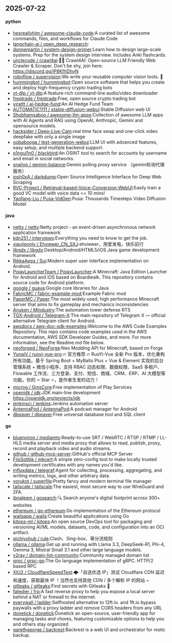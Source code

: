## 2025-07-22

#### python
* [hesreallyhim / awesome-claude-code](https://github.com/hesreallyhim/awesome-claude-code):A curated list of awesome commands, files, and workflows for Claude Code
* [langchain-ai / open_deep_research](https://github.com/langchain-ai/open_deep_research):
* [donnemartin / system-design-primer](https://github.com/donnemartin/system-design-primer):Learn how to design large-scale systems. Prep for the system design interview. Includes Anki flashcards.
* [unclecode / crawl4ai](https://github.com/unclecode/crawl4ai):🚀🤖 Crawl4AI: Open-source LLM Friendly Web Crawler & Scraper. Don't be shy, join here: https://discord.gg/jP8KfhDhyN
* [roboflow / supervision](https://github.com/roboflow/supervision):We write your reusable computer vision tools. 💜
* [hummingbot / hummingbot](https://github.com/hummingbot/hummingbot):Open source software that helps you create and deploy high-frequency crypto trading bots
* [yt-dlp / yt-dlp](https://github.com/yt-dlp/yt-dlp):A feature-rich command-line audio/video downloader
* [freqtrade / freqtrade](https://github.com/freqtrade/freqtrade):Free, open source crypto trading bot
* [virattt / ai-hedge-fund](https://github.com/virattt/ai-hedge-fund):An AI Hedge Fund Team
* [AUTOMATIC1111 / stable-diffusion-webui](https://github.com/AUTOMATIC1111/stable-diffusion-webui):Stable Diffusion web UI
* [Shubhamsaboo / awesome-llm-apps](https://github.com/Shubhamsaboo/awesome-llm-apps):Collection of awesome LLM apps with AI Agents and RAG using OpenAI, Anthropic, Gemini and opensource models.
* [hacksider / Deep-Live-Cam](https://github.com/hacksider/Deep-Live-Cam):real time face swap and one-click video deepfake with only a single image
* [oobabooga / text-generation-webui](https://github.com/oobabooga/text-generation-webui):LLM UI with advanced features, easy setup, and multiple backend support.
* [p1ngul1n0 / blackbird](https://github.com/p1ngul1n0/blackbird):An OSINT tool to search for accounts by username and email in social networks.
* [snailyp / gemini-balance](https://github.com/snailyp/gemini-balance):Gemini polling proxy service （gemini轮询代理服务）
* [josh0xA / darkdump](https://github.com/josh0xA/darkdump):Open Source Intelligence Interface for Deep Web Scraping
* [RVC-Project / Retrieval-based-Voice-Conversion-WebUI](https://github.com/RVC-Project/Retrieval-based-Voice-Conversion-WebUI):Easily train a good VC model with voice data <= 10 mins!
* [Yaofang-Liu / Pusa-VidGen](https://github.com/Yaofang-Liu/Pusa-VidGen):Pusa: Thousands Timesteps Video Diffusion Model

#### java
* [netty / netty](https://github.com/netty/netty):Netty project - an event-driven asynchronous network application framework
* [kdn251 / interviews](https://github.com/kdn251/interviews):Everything you need to know to get the job.
* [xiaojieonly / Ehviewer_CN_SXJ](https://github.com/xiaojieonly/Ehviewer_CN_SXJ):ehviewer，用爱发电，快乐前行
* [libgdx / libgdx](https://github.com/libgdx/libgdx):Desktop/Android/HTML5/iOS Java game development framework
* [RikkaApps / Sui](https://github.com/RikkaApps/Sui):Modern super user interface implementation on Android.
* [PojavLauncherTeam / PojavLauncher](https://github.com/PojavLauncherTeam/PojavLauncher):A Minecraft: Java Edition Launcher for Android and iOS based on Boardwalk. This repository contains source code for Android platform.
* [google / guava](https://github.com/google/guava):Google core libraries for Java
* [FabricMC / fabric-example-mod](https://github.com/FabricMC/fabric-example-mod):Example Fabric mod
* [PaperMC / Paper](https://github.com/PaperMC/Paper):The most widely used, high performance Minecraft server that aims to fix gameplay and mechanics inconsistencies
* [Anuken / Mindustry](https://github.com/Anuken/Mindustry):The automation tower defense RTS
* [TGX-Android / Telegram-X](https://github.com/TGX-Android/Telegram-X):The main repository of Telegram X — official alternative Telegram client for Android.
* [awsdocs / aws-doc-sdk-examples](https://github.com/awsdocs/aws-doc-sdk-examples):Welcome to the AWS Code Examples Repository. This repo contains code examples used in the AWS documentation, AWS SDK Developer Guides, and more. For more information, see the Readme.md file below.
* [neoforged / NeoForge](https://github.com/neoforged/NeoForge):Neo Modding API for Minecraft, based on Forge
* [YunaiV / ruoyi-vue-pro](https://github.com/YunaiV/ruoyi-vue-pro):🔥 官方推荐 🔥 RuoYi-Vue 全新 Pro 版本，优化重构所有功能。基于 Spring Boot + MyBatis Plus + Vue & Element 实现的后台管理系统 + 微信小程序，支持 RBAC 动态权限、数据权限、SaaS 多租户、Flowable 工作流、三方登录、支付、短信、商城、CRM、ERP、AI 大模型等功能。你的 ⭐️ Star ⭐️，是作者生发的动力！
* [microg / GmsCore](https://github.com/microg/GmsCore):Free implementation of Play Services
* [openjdk / jdk](https://github.com/openjdk/jdk):JDK main-line development https://openjdk.org/projects/jdk
* [jenkinsci / jenkins](https://github.com/jenkinsci/jenkins):Jenkins automation server
* [AntennaPod / AntennaPod](https://github.com/AntennaPod/AntennaPod):A podcast manager for Android
* [dbeaver / dbeaver](https://github.com/dbeaver/dbeaver):Free universal database tool and SQL client

#### go
* [bluenviron / mediamtx](https://github.com/bluenviron/mediamtx):Ready-to-use SRT / WebRTC / RTSP / RTMP / LL-HLS media server and media proxy that allows to read, publish, proxy, record and playback video and audio streams.
* [github / github-mcp-server](https://github.com/github/github-mcp-server):GitHub's official MCP Server
* [FiloSottile / mkcert](https://github.com/FiloSottile/mkcert):A simple zero-config tool to make locally trusted development certificates with any names you'd like.
* [influxdata / telegraf](https://github.com/influxdata/telegraf):Agent for collecting, processing, aggregating, and writing metrics, logs, and other arbitrary data.
* [yorukot / superfile](https://github.com/yorukot/superfile):Pretty fancy and modern terminal file manager
* [tailscale / tailscale](https://github.com/tailscale/tailscale):The easiest, most secure way to use WireGuard and 2FA.
* [ibnaleem / gosearch](https://github.com/ibnaleem/gosearch):🔍 Search anyone's digital footprint across 300+ websites
* [ethereum / go-ethereum](https://github.com/ethereum/go-ethereum):Go implementation of the Ethereum protocol
* [wailsapp / wails](https://github.com/wailsapp/wails):Create beautiful applications using Go
* [kitops-ml / kitops](https://github.com/kitops-ml/kitops):An open source DevOps tool for packaging and versioning AI/ML models, datasets, code, and configuration into an OCI artifact.
* [qichiyuhub / rule](https://github.com/qichiyuhub/rule):Clash、Sing-box、等分流规则
* [ollama / ollama](https://github.com/ollama/ollama):Get up and running with Llama 3.3, DeepSeek-R1, Phi-4, Gemma 3, Mistral Small 3.1 and other large language models.
* [v2ray / domain-list-community](https://github.com/v2ray/domain-list-community):Community managed domain list
* [grpc / grpc-go](https://github.com/grpc/grpc-go):The Go language implementation of gRPC. HTTP/2 based RPC
* [XIU2 / CloudflareSpeedTest](https://github.com/XIU2/CloudflareSpeedTest):🌩「自选优选 IP」测试 Cloudflare CDN 延迟和速度，获取最快 IP ！当然也支持其他 CDN / 多个解析 IP 的网站 ~
* [gitleaks / gitleaks](https://github.com/gitleaks/gitleaks):Find secrets with Gitleaks 🔑
* [fatedier / frp](https://github.com/fatedier/frp):A fast reverse proxy to help you expose a local server behind a NAT or firewall to the internet.
* [everywall / ladder](https://github.com/everywall/ladder):Selfhosted alternative to 12ft.io. and 1ft.io bypass paywalls with a proxy ladder and remove CORS headers from any URL
* [donetick / donetick](https://github.com/donetick/donetick):Donetick an open-source, user-friendly app for managing tasks and chores, featuring customizable options to help you and others stay organized
* [garethgeorge / backrest](https://github.com/garethgeorge/backrest):Backrest is a web UI and orchestrator for restic backup.
